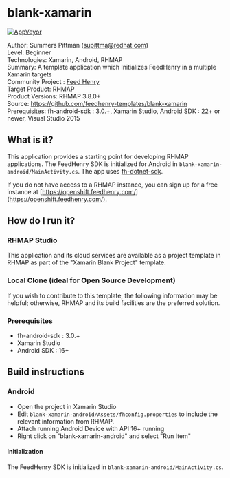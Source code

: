 # blank-xamarin

[![AppVeyor](https://img.shields.io/appveyor/ci/feedhenry/blank-xamarin/master.svg)](https://ci.appveyor.com/project/feedhenry/blank-xamarin/) 

Author: Summers Pittman (supittma@redhat.com)   
Level: Beginner   
Technologies: Xamarin, Android, RHMAP   
Summary: A template application which Initializes FeedHenry in a multiple Xamarin targets  
Community Project : [Feed Henry](http://feedhenry.org)   
Target Product: RHMAP   
Product Versions: RHMAP 3.8.0+   
Source: https://github.com/feedhenry-templates/blank-xamarin  
Prerequisites: fh-android-sdk : 3.0.+, Xamarin Studio, Android SDK : 22+ or newer, Visual Studio 2015

## What is it?

This application provides a starting point for developing RHMAP applications.  The FeedHenry SDK is initialized for Android in `blank-xamarin-android/MainActivity.cs`. The app uses [fh-dotnet-sdk](https://github.com/feedhenry/fh-dotnet-sdk).

If you do not have access to a RHMAP instance, you can sign up for a free instance at [https://openshift.feedhenry.com/](https://openshift.feedhenry.com/).

## How do I run it?

### RHMAP Studio

This application and its cloud services are available as a project template in RHMAP as part of the "Xamarin Blank Project" template.

### Local Clone (ideal for Open Source Development)
If you wish to contribute to this template, the following information may be helpful; otherwise, RHMAP and its build facilities are the preferred solution.

###  Prerequisites
 * fh-android-sdk : 3.0.+
 * Xamarin Studio
 * Android SDK : 16+

## Build instructions
### Android
 * Open the project in Xamarin Studio
 * Edit `blank-xamarin-android/Assets/fhconfig.properties` to include the relevant information from RHMAP.
 * Attach running Android Device with API 16+ running
 * Right click on "blank-xamarin-android" and select "Run Item"

#### Initialization

The FeedHenry SDK is initialized in `blank-xamarin-android/MainActivity.cs`.
